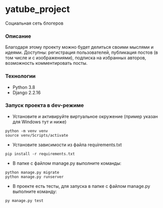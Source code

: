 # yatube_project
Социальная сеть блогеров
### Описание
Благодаря этому проекту можно будет делиться своими мыслями и идеями.
Доступны: регистрация пользователей, публикация постов (в том числе и с изображениями), подписка на избранных авторов, возможность комментировать посты.
### Технологии
* Python 3.8
* Django 2.2.16
### Запуск проекта в dev-режиме 
- Установите и активируйте виртуальное окружение (пример указан для Windows тут и ниже)
```
python -m venv venv
source venv/Scripts/activate

```
- Установите зависимости из файла requirements.txt
```
pip install -r requirements.txt
``` 
- В папке с файлом manage.py выполните команды:
```
python manage.py migrate
python manage.py runserver
```
- В проекте есть тесты, для запуска в папке с файлом manage.py выполните команду:
```
py manage.py test
```
